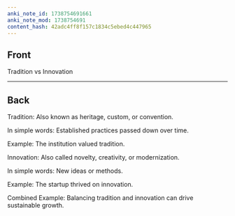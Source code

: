 ```yaml
---
anki_note_id: 1738754691661
anki_note_mod: 1738754691
content_hash: 42adc4ff8f157c1834c5ebed4c447965
---
```


## Front

Tradition vs Innovation

<hr/>

## Back

Tradition: Also known as heritage, custom, or convention.  
  
In simple words: Established practices passed down over time.  
  
Example: The institution valued tradition.  
  
Innovation: Also called novelty, creativity, or modernization.  
  
In simple words: New ideas or methods.  
  
Example: The startup thrived on innovation.  
  
Combined Example: Balancing tradition and innovation can drive sustainable growth.